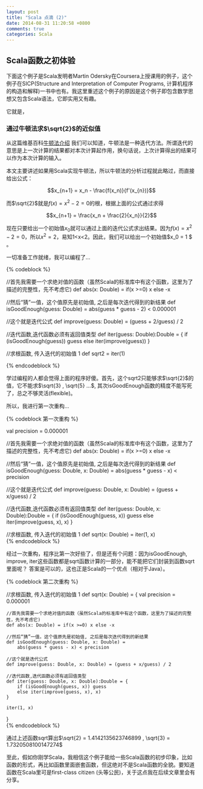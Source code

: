 ```yaml
---
layout: post
title: "Scala 点滴 (2)"
date: 2014-08-31 11:20:58 +0800
comments: true
categories: Scala
---
```


## Scala函数之初体验 ##

下面这个例子是Scala发明者Martin Odersky在Coursera上授课用的例子，这个例子在SICP(Structure and Interpretation of Computer Programs, 计算机程序的构造和解释)一书中也有。我这里重述这个例子的原因是这个例子即包含数学思想又包含Scala语法，它即实用又有趣。

它就是，

### 通过牛顿法求$\sqrt{2}$的近似值 ###

从这篇维基百科[牛顿法介绍](http://zh.wikipedia.org/wiki/%E7%89%9B%E9%A1%BF%E6%B3%95) 我们可以知道，牛顿法是一种迭代方法。所谓迭代的意思是上一次计算的结果都对本次计算起作用，换句话说，上次计算得出的结果可以作为本次计算的输入。

本文主要讲述如果用Scala实现牛顿法，所以牛顿法的分析过程就此略过，而直接给出公式：

$$x_{n+1} = x_n - \frac{f(x_n)}{f'(x_{n})}$$ 



而$\sqrt{2}$就是$f(x) = x^2 - 2 = 0$的根，根据上面的公式通过求得

$$x_{n+1} = \frac{x_n + \frac{2}{x_n}}{2}$$

现在只要给出一个初始值$x_0$就可以通过上面的迭代公式求出结果。因为$f(x) = x^2 - 2 = 0$，所以$x^2=2$，易知1<x<2。因此，我们可以给出一个初始值$x_0 = 1 $ 。

一切准备工作就绪，我可以编程了...


{% codeblock %}
	
//首先我需要一个求绝对值的函数（虽然Scala的标准库中有这个函数，这里为了描述的完整性，先不考虑它)
def abs(x: Double) = if(x >=0) x else -x
	
//然后“猜”一值，这个值原先是初始值, 之后是每次迭代得到的新结果
def isGoodEnough(guess: Double) = 
	abs(guess * guess - 2) < 0.000001

//这个就是迭代公式
def improve(guess: Double) = (guess + 2/guess) / 2

//迭代函数,迭代函数必须有返回值类型
def iter(guess: Double):Double = {
	if (isGoodEnough(guess)) guess
	else iter(improve(guess))
}

//求根函数, 传入迭代的初始值 1
def sqrt2 = iter(1)     
    
{% endcodeblock %}


学过编程的人都会觉得上面的程序好傻。首先，这个sqrt2只能够求$\sqrt{2}$的值，它不能求$\sqrt{3} , \sqrt{5} ...$, 其次isGoodEnough函数的精度不能写死了，总之不够灵活(flexible)。

所以，我进行第一次重构...

{% codeblock 第一次重构 %}

val precision = 0.000001

//首先我需要一个求绝对值的函数（虽然Scala的标准库中有这个函数，这里为了描述的完整性，先不考虑它)
def abs(x: Double) = if(x >=0) x else -x
	
//然后“猜”一值，这个值原先是初始值, 之后是每次迭代得到的新结果
def isGoodEnough(guess: Double, x: Double) = 
	abs(guess * guess - x) < precision

//这个就是迭代公式
def improve(guess: Double, x: Double) = (guess + x/guess) / 2

//迭代函数,迭代函数必须有返回值类型
def iter(guess: Double, x: Double):Double = {
	if (isGoodEnough(guess, x)) guess
	else iter(improve(guess, x), x)
}

//求根函数, 传入迭代的初始值 1
def sqrt(x: Double) = iter(1, x)  
{% endcodeblock %}


经过一次重构，程序比第一次好些了，但是还有个问题：因为isGoodEnough, improve, iter这些函数都是sqrt函数计算的一部分，能不能把它们封装到函数sqrt里面呢？ 答案是可以的，这也正是Scala的一个优点（相对于Java）。

{% codeblock 第二次重构 %}

//求根函数, 传入迭代的初始值 1
def sqrt(x: Double)  = {
	val precision = 0.000001
	
	//首先我需要一个求绝对值的函数（虽然Scala的标准库中有这个函数，这里为了描述的完整性，先不考虑它)
	def abs(x: Double) = if(x >=0) x else -x
	
	//然后“猜”一值，这个值原先是初始值, 之后是每次迭代得到的新结果
	def isGoodEnough(guess: Double, x: Double) = 
		abs(guess * guess - x) < precision

	//这个就是迭代公式
	def improve(guess: Double, x: Double) = (guess + x/guess) / 2

	//迭代函数,迭代函数必须有返回值类型
	def iter(guess: Double, x: Double):Double = {
		if (isGoodEnough(guess, x)) guess
		else iter(improve(guess, x), x)
	}	
	
	iter(1, x)
}   
{% endcodeblock %}

通过上述函数sqrt算出$\sqrt{2} = 1.4142135623746899 , \sqrt{3} = 1.7320508100147274$


至此，假如你刚学Scala，我相信这个例子能给一些Scala函数的初步印象，比如函数的形式，再比如函数里面嵌套函数，但这绝对不是Scala函数的全貌。要知道函数在Scala里可是first-class citizen (头等公民)，关于这点我在后续文章里会有分享。
